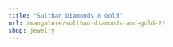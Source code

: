 ```yaml
---
title: "Sulthan Diamonds & Gold"
url: /mangalore/sulthan-diamonds-and-gold-2/
shop: jewelry
---
```

